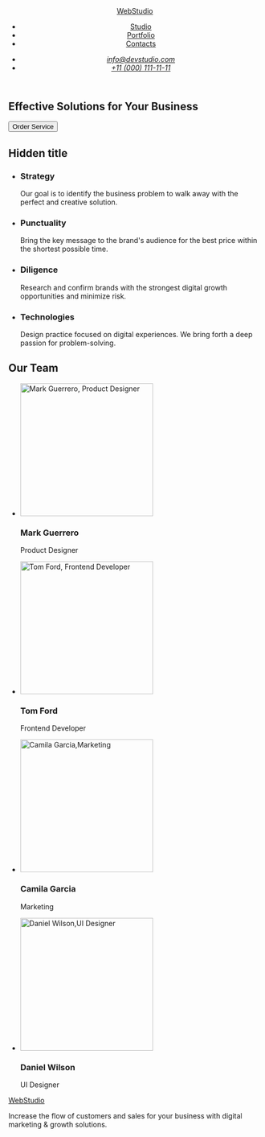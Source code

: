 <!DOCTYPE html>
<html lang="en">
  <head>
    <meta charset="UTF-8" />
    <meta name="viewport" content="width=device-width, initial-scale=1.0" />
    <title>WebStudio</title>
</head>
<body>
  <!--HEADER-->
  <header>
    <nav>
      <a href="./index.html">WebStudio</a>
      <ul>
        <li><a href="#">Studio</a></li>
        <li><a href="#">Portfolio</a></li>
        <li><a href="#">Contacts</a></li>
      </ul>
    </nav>
    <address>
      <ul>
        <li><a href="mailto:info@devstudio.com">info@devstudio.com</a></li>
        <li><a href="tel:+110001111111">+11 (000) 111-11-11</a></li>
      </ul>
    </address>
  </header>


<main>
    <!--MAIN-->
    <section>
      <h1>Effective Solutions for Your Business</h1>
      <button type="button">Order Service</button>
    </section>
    <section>
      <h2>Hidden title</h2>
      <ul>
        <li>
          <h3>Strategy</h3>
          <p>
            Our goal is to identify the business problem to walk away with
            the perfect and creative solution.
          </p>
        </li>
        <li>
          <h3>Punctuality</h3>
          <p>
            Bring the key message to the brand's audience for the best price
            within the shortest possible time.
          </p>
        </li>
        <li>
          <h3>Diligence</h3>
          <p>
            Research and confirm brands with the strongest digital growth
            opportunities and minimize risk.
          </p>
        </li>
        <li>
          <h3>Technologies</h3>
          <p>
            Design practice focused on digital experiences. We bring forth a
            deep passion for problem-solving.
          </p>
        </li>
      </ul>
    </section>
    <section>
      <h2>Our Team</h2>
      <ul>
        <li>
          <img
            src="./images/img.jpg"
            width="264"
            alt="Mark Guerrero,
      Product Designer"
          />
          <h3>Mark Guerrero</h3>
          <p>Product Designer</p>
        </li>
        <li>
          <img
            src="./images.jpg/img@2x.jpg"
            width="264"
            alt="Tom Ford, Frontend Developer"
          />
          <h3>Tom Ford</h3>
          <p>Frontend Developer</p>
        </li>
        <li>
          <img
            src="./images.jpg/img(1).jpg"
            width="264"
            alt="Camila Garcia,Marketing"
          />
          <h3>Camila Garcia</h3>
          <p>Marketing</p>
        </li>
        <li>
          <img
            src="./images.jpg/img(2).jpg"
            width="264"
            alt="Daniel Wilson,UI Designer"
          />
          <h3>Daniel Wilson</h3>
          <p>UI Designer</p>
        </li>
      </ul>
    </section>
  </main>
  <!--FOOTER-->
  <footer>
    <a href="./index.html">WebStudio</a>
    <p>
      Increase the flow of customers and sales for your business with
      digital marketing & growth solutions.
    </p>
  </footer>
</div>
</body>
</html>
